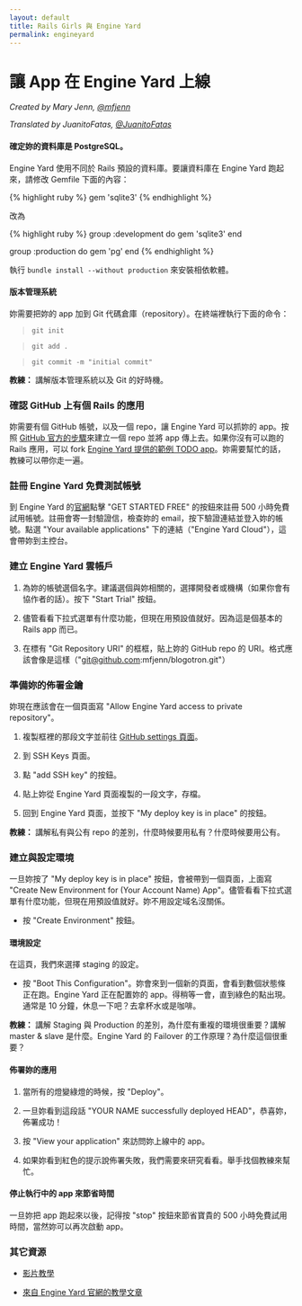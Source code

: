 ```yaml
---
layout: default
title: Rails Girls 與 Engine Yard
permalink: engineyard
---
```


# 讓 App 在 Engine Yard 上線

*Created by Mary Jenn, [@mfjenn](https://twitter.com/mfjenn)*

*Translated by JuanitoFatas, [@JuanitoFatas](https://twitter.com/juanitofatas)*

#### 確定妳的資料庫是 PostgreSQL。

Engine Yard 使用不同於 Rails 預設的資料庫。要讓資料庫在 Engine Yard 跑起來，請修改 Gemfile 下面的內容：

{% highlight ruby %}
gem 'sqlite3'
{% endhighlight %}

改為

{% highlight ruby %}
group :development do
	gem 'sqlite3'
end


group :production do
	gem 'pg'
end
{% endhighlight %}

執行 `bundle install --without production` 來安裝相依軟體。

#### 版本管理系統

妳需要把妳的 app 加到 Git 代碼倉庫（repository）。在終端裡執行下面的命令：

>	`git init`

>	`git add .`

>	`git commit -m "initial commit"`


**教練：** 講解版本管理系統以及 Git 的好時機。

### 確認 GitHub 上有個 Rails 的應用

妳需要有個 GitHub 帳號，以及一個 repo，讓 Engine Yard 可以抓妳的 app。按照 [GitHub 官方的步驟](https://help.github.com/articles/create-a-repo)來建立一個 repo 並將 app 傳上去。如果你沒有可以跑的 Rails 應用，可以 fork [Engine Yard 提供的範例 TODO app](https://github.com/engineyard/todo)。妳需要幫忙的話，教練可以帶你走一遍。

### 註冊 Engine Yard 免費測試帳號

到 Engine Yard 的[官網](https://www.engineyard.com/)點擊 "GET STARTED FREE" 的按鈕來註冊 500 小時免費試用帳號。註冊會寄一封驗證信，檢查妳的 email，按下驗證連結並登入妳的帳號。點選 "Your available applications"
 下的連結（"Engine Yard Cloud"），這會帶妳到主控台。

### 建立 Engine Yard 雲帳戶

1. 為妳的帳號選個名字。建議選個與妳相關的，選擇開發者或機構（如果你會有協作者的話）。按下 "Start Trial" 按鈕。

2. 儘管看看下拉式選單有什麼功能，但現在用預設值就好。因為這是個基本的 Rails app 而已。

3. 在標有 "Git Repository URI" 的框框，貼上妳的 GitHub repo 的 URI。格式應該會像是這樣（"git@github.com:mfjenn/blogotron.git"）

### 準備妳的佈署金鑰

妳現在應該會在一個頁面寫 "Allow Engine Yard access to private repository"。

1. 複製框裡的那段文字並前往 [GitHub settings 頁面](https://github.com/settings/profile)。

2. 到 SSH Keys 頁面。

3. 點 "add SSH key" 的按鈕。

4. 貼上妳從 Engine Yard 頁面複製的一段文字，存檔。

5. 回到 Engine Yard 頁面，並按下 "My deploy key is in place" 的按鈕。

**教練：** 講解私有與公有 repo 的差別，什麼時候要用私有？什麼時候要用公有。

### 建立與設定環境

一旦妳按了 "My deploy key is in place" 按鈕，會被帶到一個頁面，上面寫 "Create New Environment for (Your Account Name) App"。儘管看看下拉式選單有什麼功能，但現在用預設值就好。妳不用設定域名沒關係。

* 按 "Create Environment" 按鈕。

#### 環境設定

在這頁，我們來選擇 staging 的設定。

*	按 "Boot This Configuration"。妳會來到一個新的頁面，會看到數個狀態條正在跑。Engine Yard 正在配置妳的 app。得稍等一會，直到綠色的點出現。通常是 10 分鐘，休息一下吧？去拿杯水或是咖啡。

**教練：** 講解 Staging 與 Production 的差別，為什麼有重複的環境很重要？講解 master & slave 是什麼。Engine Yard 的 Failover 的工作原理？為什麼這個很重要？

#### 佈署妳的應用

1. 當所有的燈變綠燈的時候，按 "Deploy"。

2. 一旦妳看到這段話 "YOUR NAME successfully deployed HEAD"，恭喜妳，佈署成功！

3. 按 "View your application" 來訪問妳上線中的 app。

4. 如果妳看到紅色的提示說佈署失敗，我們需要來研究看看。舉手找個教練來幫忙。

#### 停止執行中的 app 來節省時間

一旦妳把 app 跑起來以後，記得按 "stop" 按鈕來節省寶貴的 500 小時免費試用時間，當然妳可以再次啟動 app。

### 其它資源

*	[影片教學](https://support.cloud.engineyard.com/entries/21009937-Video-Tutorial-Set-up-an-Account-and-Deploy-an-Application)

*	[來自 Engine Yard 官網的教學文章](https://support.cloud.engineyard.com/entries/20996751-Tutorial-How-to-Deploy-the-ToDo-Application-on-a-Trial-Account)
